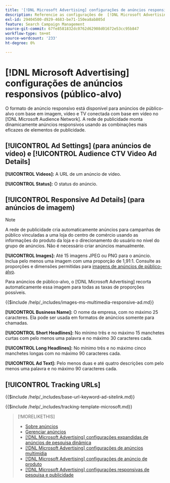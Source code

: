 ```yaml
---
title: '[!DNL Microsoft Advertising] configurações de anúncios responsivos'
description: Referencie as configurações de  [!DNL Microsoft Advertising] anúncios responsivos.
exl-id: 29404500-d929-4683-be71-150ea8ab805d
feature: Search Campaign Management
source-git-commit: 67fe8581832dc0762d62908d01672e53cc95b847
workflow-type: tm+mt
source-wordcount: '233'
ht-degree: 0%

---
```


# [!DNL Microsoft Advertising] configurações de anúncios responsivos (público-alvo)

O formato de anúncio responsivo está disponível para anúncios de público-alvo com base em imagem, vídeo e TV conectada com base em vídeo no [!DNL Microsoft Audience Network]. A rede de publicidade monta dinamicamente anúncios responsivos usando as combinações mais eficazes de elementos de publicidade.

## [!UICONTROL Ad Settings] (para anúncios de vídeo) e [!UICONTROL Audience CTV Video Ad Details]

**[!UICONTROL Videos]:** A URL de um anúncio de vídeo.

**[!UICONTROL Status]:** O status do anúncio.

## [!UICONTROL Responsive Ad Details] (para anúncios de imagem)

>[!NOTE]
>
>A rede de publicidade cria automaticamente anúncios para campanhas de público vinculadas a uma loja do centro de comércio usando as informações do produto da loja e o direcionamento do usuário no nível do grupo de anúncios. Não é necessário criar anúncios manualmente.

**[!UICONTROL Images]:** Até 15 imagens JPEG ou PNG para o anúncio. Inclua pelo menos uma imagem com uma proporção de 1,91:1. Consulte as proporções e dimensões permitidas para [imagens de anúncios de público-alvo](https://help.ads.microsoft.com/#apex/ads/en/56912/0).

Para anúncios de público-alvo, o [!DNL Microsoft Advertising] recorta automaticamente essa imagem para todas as taxas de proporções possíveis.

<!-- Instructions -->

{{$include /help/_includes/images-ms-multimedia-responsive-ad.md}}

**[!UICONTROL Business Name]:** O nome da empresa, com no máximo 25 caracteres. Ela pode ser usada em formatos de anúncios somente para chamadas.

**[!UICONTROL Short Headlines]:** No mínimo três e no máximo 15 manchetes curtas com pelo menos uma palavra e no máximo 30 caracteres cada.

**[!UICONTROL Long Headlines]:** No mínimo três e no máximo cinco manchetes longas com no máximo 90 caracteres cada.

**[!UICONTROL Ad Text]:** Pelo menos duas e até quatro descrições com pelo menos uma palavra e no máximo 90 caracteres cada.

## [!UICONTROL Tracking URLs]

<!-- **[!UICONTROL Base URl]:** -->

{{$include /help/_includes/base-url-keyword-ad-sitelink.md}}

<!-- **[!UICONTROL Tracking Template]:** -->

{{$include /help/_includes/tracking-template-microsoft.md}}

>[!MORELIKETHIS]
>
>* [Sobre anúncios](ad-about.md)
>* [Gerenciar anúncios](ad-manage.md)
>* [[!DNL Microsoft Advertising] configurações expandidas de anúncios de pesquisa dinâmica](ad-settings-microsoft-dsa.md)
>* [[!DNL Microsoft Advertising] configurações de anúncios multimídia](ad-settings-microsoft-multimedia.md)
>* [[!DNL Microsoft Advertising] configurações de anúncio de produto](ad-settings-microsoft-product.md)
>* [[!DNL Microsoft Advertising] configurações responsivas de pesquisa e publicidade](ad-settings-microsoft-rsa.md)
